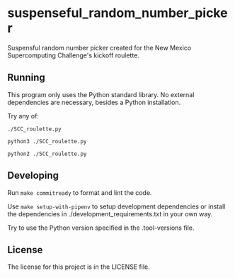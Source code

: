 # suspenseful_random_number_picker

Suspensful random number picker created for the New Mexico Supercomputing Challenge's kickoff roulette.

## Running

This program only uses the Python standard library.
No external dependencies are necessary, besides a Python installation.

Try any of:

```
./SCC_roulette.py
```

```
python3 ./SCC_roulette.py
```

```
python2 ./SCC_roulette.py
```

## Developing

Run `make commitready` to format and lint the code.

Use `make setup-with-pipenv` to setup development dependencies or install the dependencies in ./development_requirements.txt in your own way.

Try to use the Python version specified in the .tool-versions file.

<!-- TODO we may use tox to test on many other Python versions -->

## License

The license for this project is in the LICENSE file.
